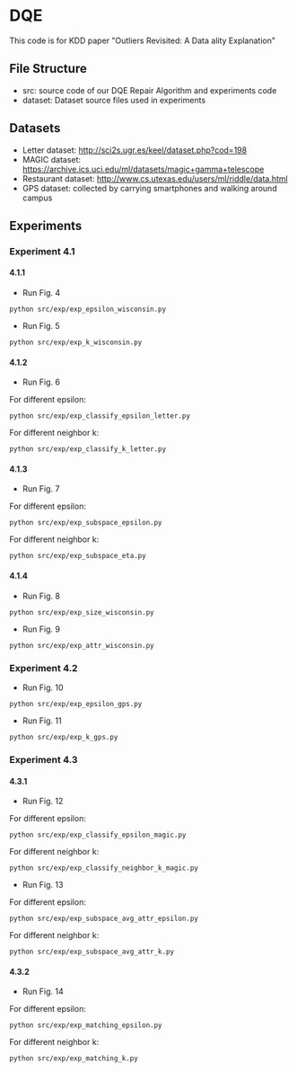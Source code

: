 # DQE
This code is for KDD paper "Outliers Revisited: A Data  ality Explanation"
## File Structure
* src: source code of our DQE Repair Algorithm and experiments code
* dataset: Dataset source files used in experiments
## Datasets
* Letter dataset: http://sci2s.ugr.es/keel/dataset.php?cod=198
* MAGIC dataset: https://archive.ics.uci.edu/ml/datasets/magic+gamma+telescope
* Restaurant dataset: http://www.cs.utexas.edu/users/ml/riddle/data.html
* GPS dataset: collected by carrying smartphones and walking around campus
## Experiments
### Experiment 4.1
#### 4.1.1
* Run Fig. 4
```
python src/exp/exp_epsilon_wisconsin.py
```

* Run Fig. 5
```
python src/exp/exp_k_wisconsin.py
```
#### 4.1.2
* Run Fig. 6

For different epsilon:
```
python src/exp/exp_classify_epsilon_letter.py
```

For different neighbor k:
```
python src/exp/exp_classify_k_letter.py
```
#### 4.1.3
* Run Fig. 7

For different epsilon:
```
python src/exp/exp_subspace_epsilon.py
```

For different neighbor k:
```
python src/exp/exp_subspace_eta.py
```

#### 4.1.4

* Run Fig. 8

```
python src/exp/exp_size_wisconsin.py
```

* Run Fig. 9

```
python src/exp/exp_attr_wisconsin.py
```

### Experiment 4.2
* Run Fig. 10

```
python src/exp/exp_epsilon_gps.py
```

* Run Fig. 11

```
python src/exp/exp_k_gps.py
```

### Experiment 4.3
#### 4.3.1
* Run Fig. 12

For different epsilon:
```
python src/exp/exp_classify_epsilon_magic.py
```

For different neighbor k:
```
python src/exp/exp_classify_neighbor_k_magic.py
```

* Run Fig. 13

For different epsilon:
```
python src/exp/exp_subspace_avg_attr_epsilon.py
```

For different neighbor k:
```
python src/exp/exp_subspace_avg_attr_k.py
```

#### 4.3.2
* Run Fig. 14

For different epsilon:
```
python src/exp/exp_matching_epsilon.py
```

For different neighbor k:
```
python src/exp/exp_matching_k.py
```



